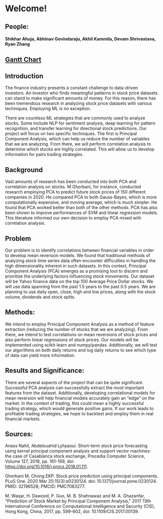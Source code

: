# Welcome!

## People:
#### Shikhar Ahuja, Abhinav Govindaraju, Akhil Kammila, Devam Shrivastava, Ryan Zhang

## [Gantt Chart](https://docs.google.com/spreadsheets/d/1gmkqb4Gtm3RZGYnDpThMwq_offGcSGR-7dkz0H9TepM/edit?usp=sharing)

## Introduction
The finance industry presents a constant challenge to data-driven investors. An investor who finds meaningful patterns in stock price datasets can stand to make significant amounts of money. For this reason, there has been tremendous research in analyzing stock price datasets with various techniques. Employing ML is no exception.

There are countless ML strategies that are commonly used to analyze stocks. Some include NLP for sentiment analysis, deep learning for pattern recognition, and transfer learning for directional stock predictions. Our project will focus on two specific techniques. The first is Principal Component Analysis, which can help us reduce the number of variables that we are analyzing. From there, we will perform correlation analysis to determine which stocks are highly correlated. This will allow us to develop information for pairs trading strategies.

## Background
Vast amounts of research has been conducted into both PCA and correlation analysis on stocks. M Ghorbani, for instance, conducted research employing PCA to predict future stock prices of 150 different companies in 2020. He compared PCA to both Gauss-Bayes, which is more computationally expensive, and moving average, which is much simpler. He found that PCA worked better than both of the other methods. PCA has also been shown to improve performances of SVM and linear regression models. This literature informed our own decision to employ PCA mixed with correlation analysis.

## Problem
Our problem is to identify correlations between financial variables in order to develop mean reversion models. We found that traditional methods of analyzing stock time series data often encounter difficulties in handling the high dimensionality inherent in such datasets. In this context, Principal Component Analysis (PCA) emerges as a promising tool to discern and prioritize the underlying factors influencing stock movements. Our dataset will be Yahoo finance data on the top 100 Average Price Dollar stocks. We will use data spanning from the past 1.5 years to the past 0.5 years. We are planning to use daily open, close, high and low prices, along with the stock volume, dividends and stock splits.

## Methods: 
We intend to employ Principal Component Analysis as a method of feature extraction (reducing the number of stocks that we are analyzing). From there, we intend to test correlations on mean reversions of stock prices and also perform linear regressions of stock prices. Our models will be implemented using scikit-learn and numpy/pandas. Additionally, we will test our algorithms on both daily returns and log daily returns to see which type of data can yield more information. 

## Results and Significance:
There are several aspects of the project that can be quite significant. Successful PCA analysis can successfully extract the most important features from the dataset. Additionally, developing correlational models for mean reversion will help financial models accurately gain an “edge” on the market. In the context of trading, this could mean a highly successful trading strategy, which would generate positive gains. If our work leads to profitable trading strategies, we hope to backtest and employ them in real financial markets.


## Sources:

Anass Nahil, Abdelouahid Lyhyaoui. Short-term stock price forecasting using kernel principal component analysis and support vector machines: the case of Casablanca stock exchange, Procedia Computer Science, Volume 127, 2018, pp. 161-169, doi: https://doi.org/10.1016/j.procs.2018.01.111.

Ghorbani M, Chong EKP. Stock price prediction using principal components. PLoS One. 2020 Mar 20;15(3):e0230124. doi: 10.1371/journal.pone.0230124. PMID: 32196528; PMCID: PMC7083277.

M. Waqar, H. Dawood, P. Guo, M. B. Shahnawaz and M. A. Ghazanfar, "Prediction of Stock Market by Principal Component Analysis," 2017 13th International Conference on Computational Intelligence and Security (CIS), Hong Kong, China, 2017, pp. 599-602, doi: 10.1109/CIS.2017.00139.
